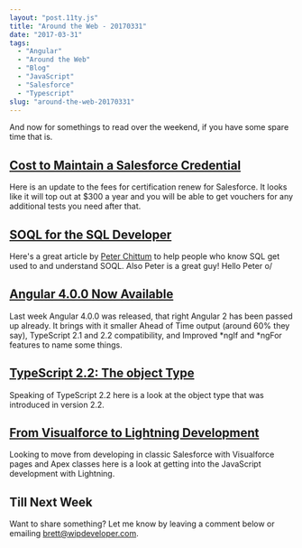 ```yaml
---
layout: "post.11ty.js"
title: "Around the Web - 20170331"
date: "2017-03-31"
tags: 
  - "Angular"
  - "Around the Web"
  - "Blog"
  - "JavaScript"
  - "Salesforce"
  - "Typescript"
slug: "around-the-web-20170331"
---
```


And now for somethings to read over the weekend, if you have some spare time that is.

## [Cost to Maintain a Salesforce Credential](http://certification.force.com/pkb/articles/Public_KB/Cost-to-Maintain-a-Salesforce-Credential)

Here is an update to the fees for certification renew for Salesforce. It looks like it will top out at $300 a year and you will be able to get vouchers for any additional tests you need after that.

## [SOQL for the SQL Developer](https://developer.salesforce.com/blogs/developer-relations/2017/03/soql-sql-developer.html)

Here's a great article by [Peter Chittum](https://twitter.com/pchittum) to help people who know SQL get used to and understand SOQL. Also Peter is a great guy! Hello Peter o/

## [Angular 4.0.0 Now Available](http://angularjs.blogspot.com/2017/03/angular-400-now-available.html?m=1)

Last week Angular 4.0.0 was released, that right Angular 2 has been passed up already. It brings with it smaller Ahead of Time output (around 60% they say), TypeScript 2.1 and 2.2 compatibility, and Improved \*ngIf and \*ngFor features to name some things.

## [TypeScript 2.2: The object Type](https://blog.mariusschulz.com/2017/02/24/typescript-2-2-the-object-type)

Speaking of TypeScript 2.2 here is a look at the object type that was introduced in version 2.2.

## [From Visualforce to Lightning Development](https://blog.texei.com/from-visualforce-to-lightning-development-fb51e1da6aa4)

Looking to move from developing in classic Salesforce with Visualforce pages and Apex classes here is a look at getting into the JavaScript development with Lightning.

## Till Next Week

Want to share something? Let me know by leaving a comment below or emailing [brett@wipdeveloper.com](mailto:brett@wipdeveloper.com).
